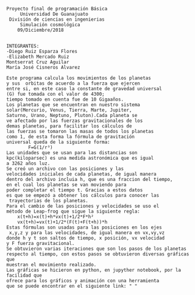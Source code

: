 	Proyecto final de programación Básica
	     Universidad De Guanajuato
	 División de ciencias en ingenierias
	     Simulación cosmológica
		09/Diciembre/2018
	 

	INTEGRANTES:   
	-Diego Ruiz Esparza Flores
	-Elizabeth Mercado Ruiz
	Montserrat Cruz Aguilar
	María José Cisneros Alvarez

	Este programa calcula los movimientos de los planetas
	y sus  orbitas de acuerdo a la fuerza que ejercen 
	entre si, en este caso la constante de gravedad universal
	(G) fue tomada con el valor de 4300;
	tiempo tomado en cuenta fue de 10 Gigaaños. 	 
	Los planetas que se encuentran en nuestro sistema 
	solar(Mercurio, Venus, Tierra, Marte, Jupiter, 
	Saturno, Urano, Neptuno, Pluton).Cada planeta se 
	ve afectado por las fuerzas gravitacionales de los
	demas planetas, para facilitar los cálculos de 
	las fuerzas se tomaron las masas de todos los planetas
	como 1, de esta forma la fórmula de gravitación 
	universal queda de la siguiente forma:
			F=G(1/r³)
	Las unidades que se usan para las distancias son 
	kpc(kiloparsec) es una medida astronómica que es igual
	a 3262 años luz.
	Se creó un archivo con las posiciones y las
	velocidades iniciales de cada planetas, de igual manera
	dentro del archivo incluia h, que es una fraccion del tiempo,
	en el cual los planetas se van moviendo para
	poder completar el tiempo t. Gracias a estos datos 
	es que se empezó a obtener los cálculos para conocer las
	 trayectorias de los planetas.
	Para el cambio de las posiciones y velocidades se uso el
	método de Leap-frog que sigue la siguiente regla:
		x(t+h)=x(t)+h*vx(t)+1/2*F*h²
		vx(t+h)=vx(t)+1/2*(F(t)+F(t+h))*h
	Estas fórmulas son usadas para las posiciones en los ejes
	 x,y,z y para las velocidades, de igual manera en vx,vy,vz
	donde h y t son saltos de tiempo, x posición, vx velocidad
	y F fuerza gravitacional.
	Se obtuvieron varias iteraciones que son los pasos de los planetas
	respecto al tiempo, con estos pasos se obtuvieron diversas gráficas que 
	muestran el movimiento realizado.
	Las gráficas se hicieron en python, en jupyther notebook, por la facilidad que
	ofrece para los gráficos y animación con una herramienta
	que se puede encontrar en el siguiente link: " "

